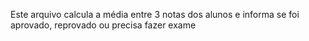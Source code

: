 Este arquivo calcula a média entre 3 notas dos alunos
e informa se foi aprovado, reprovado ou precisa fazer exame
